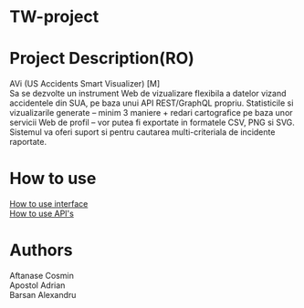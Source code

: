 # TW-project
# Project Description(RO)
AVi (US Accidents Smart Visualizer) [M]  
Sa se dezvolte un instrument Web de vizualizare flexibila a datelor vizand accidentele din SUA, pe baza unui API REST/GraphQL propriu. 
Statisticile si vizualizarile generate – minim 3 maniere + redari cartografice pe baza unor servicii Web de profil – vor putea fi exportate in formatele CSV, PNG si SVG.  
Sistemul va oferi suport si pentru cautarea multi-criteriala de incidente raportate.

# How to use  
[How to use interface](https://www.youtube.com/watch?v=-JbBW_ahmMs)  
[How to use API's](https://www.youtube.com/watch?v=5kofvyZvFxo)

# Authors
Aftanase Cosmin  
Apostol Adrian  
Barsan Alexandru
